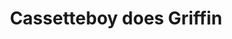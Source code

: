 ---
layout: post
title: Cassetteboy does Griffin
type: youtube
video_url: http://www.youtube.com/v/_QAvkFS_cgk
keywords: cassetteboy, nick griffin, bnp
description: Cassetteboy edits the truth into Nick Griffin
topics:
 - meta
 - test
---